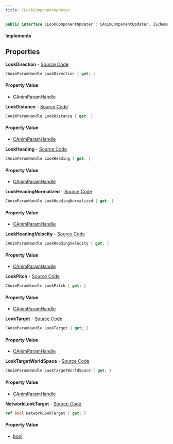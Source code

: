 ```yaml
---
title: CLookComponentUpdater
---
```


```csharp
public interface CLookComponentUpdater : CAnimComponentUpdater, ISchemaClass<CAnimComponentUpdater>, ISchemaClass<CLookComponentUpdater>, ISchemaField, ISchemaClass, INativeHandle
```

#### Implements

## Properties

**LookDirection** - [Source Code](https://github.com/swiftly-solution/swiftlys2/blob/master/managed/src/SwiftlyS2.Generated/Schemas/Interfaces/CLookComponentUpdater.cs#L26)

```csharp
CAnimParamHandle LookDirection { get; }
```

#### Property Value

- [CAnimParamHandle](/docs/api/shared/schemadefinitions/canimparamhandle)

**LookDistance** - [Source Code](https://github.com/swiftly-solution/swiftlys2/blob/master/managed/src/SwiftlyS2.Generated/Schemas/Interfaces/CLookComponentUpdater.cs#L24)

```csharp
CAnimParamHandle LookDistance { get; }
```

#### Property Value

- [CAnimParamHandle](/docs/api/shared/schemadefinitions/canimparamhandle)

**LookHeading** - [Source Code](https://github.com/swiftly-solution/swiftlys2/blob/master/managed/src/SwiftlyS2.Generated/Schemas/Interfaces/CLookComponentUpdater.cs#L16)

```csharp
CAnimParamHandle LookHeading { get; }
```

#### Property Value

- [CAnimParamHandle](/docs/api/shared/schemadefinitions/canimparamhandle)

**LookHeadingNormalized** - [Source Code](https://github.com/swiftly-solution/swiftlys2/blob/master/managed/src/SwiftlyS2.Generated/Schemas/Interfaces/CLookComponentUpdater.cs#L18)

```csharp
CAnimParamHandle LookHeadingNormalized { get; }
```

#### Property Value

- [CAnimParamHandle](/docs/api/shared/schemadefinitions/canimparamhandle)

**LookHeadingVelocity** - [Source Code](https://github.com/swiftly-solution/swiftlys2/blob/master/managed/src/SwiftlyS2.Generated/Schemas/Interfaces/CLookComponentUpdater.cs#L20)

```csharp
CAnimParamHandle LookHeadingVelocity { get; }
```

#### Property Value

- [CAnimParamHandle](/docs/api/shared/schemadefinitions/canimparamhandle)

**LookPitch** - [Source Code](https://github.com/swiftly-solution/swiftlys2/blob/master/managed/src/SwiftlyS2.Generated/Schemas/Interfaces/CLookComponentUpdater.cs#L22)

```csharp
CAnimParamHandle LookPitch { get; }
```

#### Property Value

- [CAnimParamHandle](/docs/api/shared/schemadefinitions/canimparamhandle)

**LookTarget** - [Source Code](https://github.com/swiftly-solution/swiftlys2/blob/master/managed/src/SwiftlyS2.Generated/Schemas/Interfaces/CLookComponentUpdater.cs#L28)

```csharp
CAnimParamHandle LookTarget { get; }
```

#### Property Value

- [CAnimParamHandle](/docs/api/shared/schemadefinitions/canimparamhandle)

**LookTargetWorldSpace** - [Source Code](https://github.com/swiftly-solution/swiftlys2/blob/master/managed/src/SwiftlyS2.Generated/Schemas/Interfaces/CLookComponentUpdater.cs#L30)

```csharp
CAnimParamHandle LookTargetWorldSpace { get; }
```

#### Property Value

- [CAnimParamHandle](/docs/api/shared/schemadefinitions/canimparamhandle)

**NetworkLookTarget** - [Source Code](https://github.com/swiftly-solution/swiftlys2/blob/master/managed/src/SwiftlyS2.Generated/Schemas/Interfaces/CLookComponentUpdater.cs#L32)

```csharp
ref bool NetworkLookTarget { get; }
```

#### Property Value

- [bool](https://learn.microsoft.com/dotnet/api/system.boolean)

